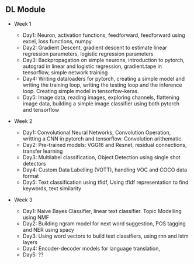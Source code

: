 ## DL Module
- Week 1
    - Day1: Neuron, activation functions, feedforward, feedforward using excel, loss functions, numpy
    - Day2: Gradient Descent, gradient descent to estimate linear regression parameters, logistic regression parameters
    - Day3: Backpropagation on simple neurons, introduction to pytorch, autograd in linear and logistic regression, gradient.tape in tensorflow, simple network training
    - Day4: Writing dataloaders for pytorch, creating a simple model and writing the training loop, writing the testing loop and the inference loop. Creating simple model in tensorfow-keras.
    - Day5: Image data, reading images, exploring channels, flattening image data, building a simple image classifier using both pytorch and tensorflow

- Week 2
    - Day1: Convolutional Neural Networks, Convolution Operation, writting a CNN in pytorch and tensorflow. Convolution arithematic.
    - Day2: Pre-trained models: VGG16 and Resnet, residual connections, transfer learning
    - Day3: Multilabel classification, Object Detection using single shot detectors
    - Day4: Custom Data Labelling (VOTT), handling VOC and COCO data format
    - Day5: Text classification using tfidf, Using tfidf representation to find keywords, text similarity

- Week 3
    - Day1: Naive Bayes Classifier, linear text classifier. Topic Modelling using NMF
    - Day2: Building ngram model for next word suggestion, POS tagging and NER using spacy
    - Day3: Using word vectors to build text classifiers, using rnn and lstm layers
    - Day4: Encoder-decoder models for language translation, 
    - Day5: ??
    
    
 